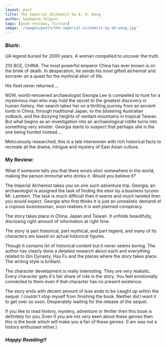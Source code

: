 ```yaml
---
layout: post
title: The Imperial Alchemist by A. H. Wang
author: bookworm_falguni
tags: [book-reviews, fiction]
image: '/images/posts/the-imperial-alchemist-by-ah-wang.jpg'
---
```

### **Blurb:**
UA legend buried for 2000 years. A woman compelled to uncover the truth.

210 BCE, CHINA. The most powerful emperor China has ever known is on the brink of death. In desperation, he sends his most gifted alchemist and sorcerer on a quest for the mythical elixir of life.

His fleet never returned....

NOW, world-renowned archaeologist Georgia Lee is compelled to hunt for a mysterious man who may hold the secret to the greatest discovery in human history.
Her search takes her on a thrilling journey from an ancient tomb in China, through traditional Japan, to the blistering Australian outback, and the dizzying heights of verdant mountains in tropical Taiwan. But what begins as an investigation into an archaeological riddle turns into something very sinister. Georgia starts to suspect that perhaps she is the one being hunted instead....

Meticulously researched, this is a tale interwoven with rich historical facts to recreate all the drama, intrigue and mystery of East Asian culture.  

### **My Review:**
What if someone tells you that there exists elixir somewhere in the world, making the person immortal who drinks it. Would you believe it? 

The Imperial Alchemist takes you on one such adventure trip. Georgia, an archaeologist is assigned the task of finding the elixir by a business tycoon Mr. Lambert. The task is much difficult then it seems and much twisted then you would expect. Georgia who first thinks it is just an unrealistic demand of a copious businessman, soon realises it is well planned conspiracy.

The story takes place in China, Japan and Taiwan. It unfolds beautifully, disclosing right amount of information at right time. 

The story is part historical, part mythical, and part legend, and many of its characters are based on actual historical figures.

Though it contains lot of historical content but it never seems boring. The author has clearly done a detailed research about each and everything related to Qin Dynasty, Hsu Fu and the places where the story takes place.
The writing style is brilliant.

The character development is really interesting. They are very realistic. Every character gets it's fair share of role in the story. You feel emotionally connected to them even if that character has no present existence.

The story ends with decent amount of lose ends to be caught up within the sequel.
I couldn't stop myself from finishing the book. Neither did I want it to get over so soon. Desperately waiting for the release of the sequel.

If you like to read history, mystery, adventure or thriller then this book is definitely for you. Even if you are not very keen about these genres then this is the book which will make you a fan of these genres. (I am was not a history enthusiast either.)  

### ***Happy Reading!!***
